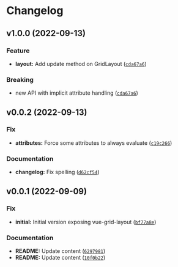 # Changelog

<!--next-version-placeholder-->

## v1.0.0 (2022-09-13)
### Feature
* **layout:** Add update method on GridLayout ([`cda67a6`](https://github.com/Kitware/trame-grid-layout/commit/cda67a621e6ef9f37ce2c6e06a34594085772536))

### Breaking
* new API with implicit attribute handling  ([`cda67a6`](https://github.com/Kitware/trame-grid-layout/commit/cda67a621e6ef9f37ce2c6e06a34594085772536))

## v0.0.2 (2022-09-13)
### Fix
* **attributes:** Force some attributes to always evaluate ([`c19c266`](https://github.com/Kitware/trame-grid-layout/commit/c19c2666837b2977f9340d06789224d3abe83233))

### Documentation
* **changelog:** Fix spelling ([`d62cf54`](https://github.com/Kitware/trame-grid-layout/commit/d62cf543e0e24e04128fb67850a295e6fa06b312))

## v0.0.1 (2022-09-09)
### Fix
* **initial:** Initial version exposing vue-grid-layout ([`bf77a8e`](https://github.com/Kitware/trame-grid-layout/commit/bf77a8e56f6701978c66ceffd84a4c7ad2a56a0a))

### Documentation
* **README:** Update content ([`6297981`](https://github.com/Kitware/trame-grid-layout/commit/62979816e8c803aff3c0e3d292e4b8cb9cc269b2))
* **README:** Update content ([`10f0b22`](https://github.com/Kitware/trame-grid-layout/commit/10f0b22dfa1236e60e689bbb50dff014bf3966a0))
